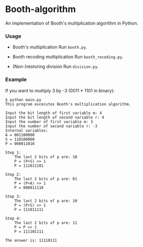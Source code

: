 Booth-algorithm
===============

An implementation of Booth's multiplication algorithm in Python.

### Usage

- Booth's multiplication
Run `booth.py`.

- Booth recoding multiplication
Run `booth_recoding.py`.

- (Non-)restoring division
Run `division.py`.

### Example
If you want to multiply 3 by -3 (0011 * 1101 in binary):


    $ python main.py
    This program excecutes Booth's multiplication algorithm.

    Input the bit length of first variable m: 4
    Input the bit length of second variable r: 4
    Input the number of first variable m: 3
    Input the number of second variable r: -3
    Internal variables:
    A = 001100000
    S = 110100000
    P = 000011010

    Step 1:
        The last 2 bits of p are: 10
        P = (P+S) >> 1
        P = 111011101

    Step 2:
        The last 2 bits of p are: 01
        P = (P+A) >> 1
        P = 000011110

    Step 3:
        The last 2 bits of p are: 10
        P = (P+S) >> 1
        P = 111011111

    Step 4:
        The last 2 bits of p are: 11
        P = P >> 1
        P = 111101111

    The answer is: 11110111
